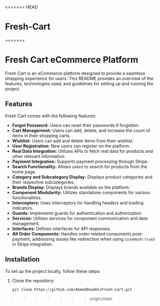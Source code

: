 <<<<<<< HEAD
# Fresh-Cart
=======
# Fresh Cart eCommerce Platform

Fresh Cart is an eCommerce platform designed to provide a seamless shopping experience for users. This README provides an overview of the features, technologies used, and guidelines for setting up and running the project.

## Features

Fresh Cart comes with the following features:

- **Forget Password:** Users can reset their passwords if forgotten.
- **Cart Management:** Users can add, delete, and increase the count of items in their shopping carts.
- **Wishlist:** Users can add and delete items from their wishlist.
- **User Registration:** New users can register on the platform.
- **Real Data Integration:** Utilizes APIs to fetch real data for products and other relevant information.
- **Payment Integration:** Supports payment processing through Stripe.
- **Search Functionality:** Allows users to search for products from the home page.
- **Category and Subcategory Display:** Displays product categories and their respective subcategories.
- **Brands Display:** Displays brands available on the platform.
- **Component Modularity:** Utilizes standalone components for various functionalities.
- **Interceptors:** Uses interceptors for handling headers and loading indicators.
- **Guards:** Implements guards for authentication and authorization.
- **Services:** Utilizes services for component communication and data management.
- **Interfaces:** Defines interfaces for API responses.
- **All Order Components:** Handles order-related components post-payment, addressing issues like redirection when using `{useHash:true}` in Stripe integration.

## Installation

To set up the project locally, follow these steps:

1. Clone the repository:

   ```bash
   git clone https://github.com/AhmedEmadkh/Fresh-Cart.git
>>>>>>> origin/main
